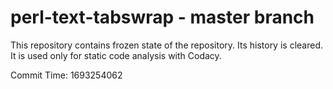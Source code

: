 # perl-text-tabswrap - master branch

This repository contains frozen state of the repository.
Its history is cleared. It is used only for static code
analysis with Codacy.

Commit Time: 1693254062